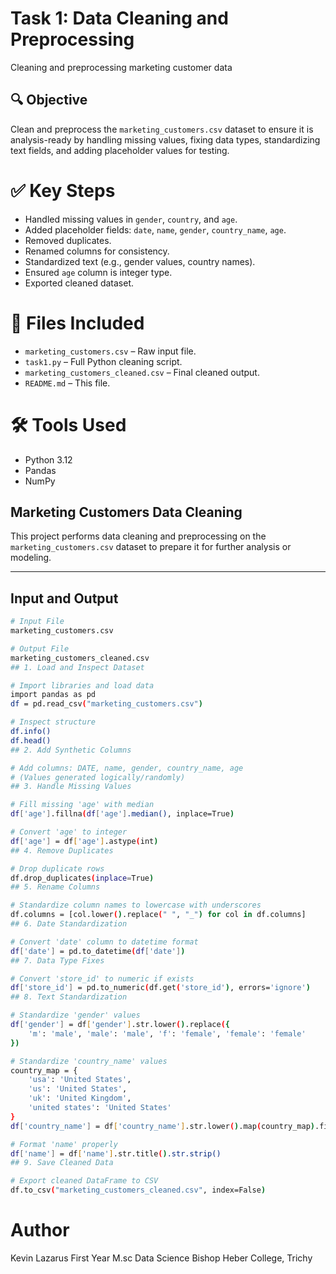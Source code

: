 # Task 1:   Data Cleaning and Preprocessing
  Cleaning and preprocessing marketing customer data

## 🔍 Objective
  Clean and preprocess the `marketing_customers.csv` dataset to ensure it is analysis-ready by handling missing values, fixing data types, standardizing text fields, and adding placeholder values for  testing.

# ✅ Key Steps
- Handled missing values in `gender`, `country`, and `age`.
- Added placeholder fields: `date`, `name`, `gender`, `country_name`, `age`.
- Removed duplicates.
- Renamed columns for consistency.
- Standardized text (e.g., gender values, country names).
- Ensured `age` column is integer type.
- Exported cleaned dataset.

# 📁 Files Included
- `marketing_customers.csv` – Raw input file.
- `task1.py` – Full Python cleaning script.
- `marketing_customers_cleaned.csv` – Final cleaned output.
- `README.md` – This file.

# 🛠 Tools Used
- Python 3.12
- Pandas
- NumPy
  
## Marketing Customers Data Cleaning

This project performs data cleaning and preprocessing on the `marketing_customers.csv` dataset to prepare it for further analysis or modeling.

---

## Input and Output

```bash
# Input File
marketing_customers.csv

# Output File
marketing_customers_cleaned.csv
## 1. Load and Inspect Dataset

# Import libraries and load data
import pandas as pd
df = pd.read_csv("marketing_customers.csv")

# Inspect structure
df.info()
df.head()
## 2. Add Synthetic Columns

# Add columns: DATE, name, gender, country_name, age
# (Values generated logically/randomly)
## 3. Handle Missing Values

# Fill missing 'age' with median
df['age'].fillna(df['age'].median(), inplace=True)

# Convert 'age' to integer
df['age'] = df['age'].astype(int)
## 4. Remove Duplicates

# Drop duplicate rows
df.drop_duplicates(inplace=True)
## 5. Rename Columns

# Standardize column names to lowercase with underscores
df.columns = [col.lower().replace(" ", "_") for col in df.columns]
## 6. Date Standardization

# Convert 'date' column to datetime format
df['date'] = pd.to_datetime(df['date'])
## 7. Data Type Fixes

# Convert 'store_id' to numeric if exists
df['store_id'] = pd.to_numeric(df.get('store_id'), errors='ignore')
## 8. Text Standardization

# Standardize 'gender' values
df['gender'] = df['gender'].str.lower().replace({
    'm': 'male', 'male': 'male', 'f': 'female', 'female': 'female'
})

# Standardize 'country_name' values
country_map = {
    'usa': 'United States',
    'us': 'United States',
    'uk': 'United Kingdom',
    'united states': 'United States'
}
df['country_name'] = df['country_name'].str.lower().map(country_map).fillna(df['country_name'])

# Format 'name' properly
df['name'] = df['name'].str.title().str.strip()
## 9. Save Cleaned Data

# Export cleaned DataFrame to CSV
df.to_csv("marketing_customers_cleaned.csv", index=False)
```
# Author
Kevin Lazarus
First Year M.sc Data Science
Bishop Heber College, Trichy
